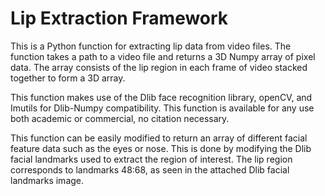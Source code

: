 # Lip Extraction Framework

This is a Python function for extracting lip data from video files. The function takes a path to a video file and returns a 3D Numpy array of pixel data. The array consists of the lip region in each frame of video stacked together to form a 3D array.

This function makes use of the Dlib face recognition library, openCV, and Imutils for Dlib-Numpy compatibility. This function is available for any use both academic or commercial, no citation necessary.

This function can be easily modified to return an array of different facial feature data such as the eyes or nose. This is done by modifying the Dlib facial landmarks used to extract the region of interest. The lip region corresponds to landmarks 48:68, as seen in the attached Dlib facial landmarks image.
